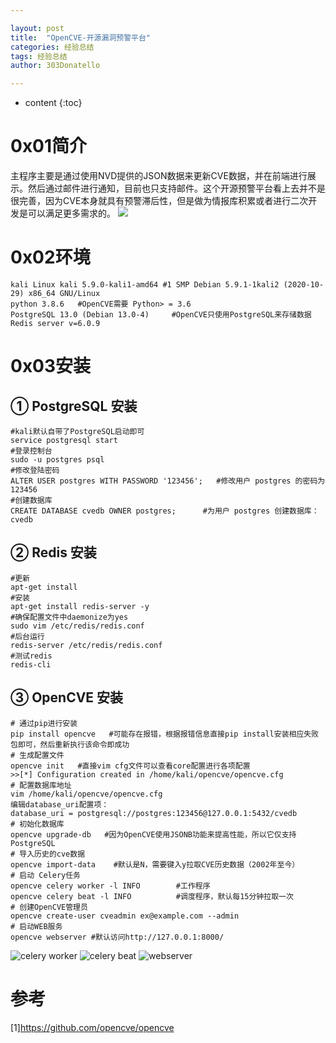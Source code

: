 ```yaml
---

layout: post
title:  "OpenCVE-开源漏洞预警平台"
categories: 经验总结
tags: 经验总结
author: 303Donatello

---
```



* content
{:toc}

# 0x01简介
主程序主要是通过使用NVD提供的JSON数据来更新CVE数据，并在前端进行展示。然后通过邮件进行通知，目前也只支持邮件。这个开源预警平台看上去并不是很完善，因为CVE本身就具有预警滞后性，但是做为情报库积累或者进行二次开发是可以满足更多需求的。
![](https://img2020.cnblogs.com/blog/2011235/202102/2011235-20210219173203145-1489252084.png)






# 0x02环境
```
kali Linux kali 5.9.0-kali1-amd64 #1 SMP Debian 5.9.1-1kali2 (2020-10-29) x86_64 GNU/Linux
python 3.8.6   #OpenCVE需要 Python> = 3.6
PostgreSQL 13.0 (Debian 13.0-4)     #OpenCVE只使用PostgreSQL来存储数据
Redis server v=6.0.9
```
# 0x03安装
## ① PostgreSQL 安装
```
#kali默认自带了PostgreSQL启动即可
service postgresql start 
#登录控制台
sudo -u postgres psql
#修改登陆密码
ALTER USER postgres WITH PASSWORD '123456';   #修改用户 postgres 的密码为 123456
#创建数据库
CREATE DATABASE cvedb OWNER postgres;      #为用户 postgres 创建数据库：cvedb
```
## ② Redis 安装
```
#更新
apt-get install
#安装
apt-get install redis-server -y
#确保配置文件中daemonize为yes
sudo vim /etc/redis/redis.conf
#后台运行
redis-server /etc/redis/redis.conf
#测试redis
redis-cli
```
## ③ OpenCVE 安装
```
# 通过pip进行安装
pip install opencve   #可能存在报错，根据报错信息直接pip install安装相应失败包即可，然后重新执行该命令即成功
# 生成配置文件
opencve init   #直接vim cfg文件可以查看core配置进行各项配置
>>[*] Configuration created in /home/kali/opencve/opencve.cfg 
# 配置数据库地址
vim /home/kali/opencve/opencve.cfg 
编辑database_uri配置项：
database_uri = postgresql://postgres:123456@127.0.0.1:5432/cvedb
# 初始化数据库
opencve upgrade-db   #因为OpenCVE使用JSONB功能来提高性能，所以它仅支持PostgreSQL
# 导入历史的cve数据
opencve import-data    #默认是N，需要键入y拉取CVE历史数据（2002年至今）
# 启动 Celery任务
opencve celery worker -l INFO        #工作程序
opencve celery beat -l INFO          #调度程序，默认每15分钟拉取一次
# 创建OpenCVE管理员
opencve create-user cveadmin ex@example.com --admin
# 启动WEB服务
opencve webserver #默认访问http://127.0.0.1:8000/
```
![celery worker](https://img2020.cnblogs.com/blog/2011235/202102/2011235-20210219173628215-949776393.png)
![celery beat](https://img2020.cnblogs.com/blog/2011235/202102/2011235-20210219173511027-748255265.png)
![webserver](https://img2020.cnblogs.com/blog/2011235/202102/2011235-20210219173727584-254664293.png)

# 参考
[1]https://github.com/opencve/opencve